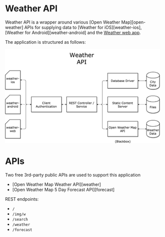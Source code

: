 # Weather API

Weather API is a wrapper around various [Open Weather Map][open-weather] APIs for supplying data to
[Weather for iOS][weather-ios], [Weather for Android][weather-android] and the [Weather web app](http://weather.jabaridash.com).

The application is structured as follows:

<p align="center">
  <img src="img/png/weather-api.png">
</p>

# APIs
Two free 3rd-party public APIs are used to support this application

* [Open Weather Map Weather API][weather]
* [Open Weather Map 5 Day Forecast API][forecast]

REST endpoints:

* `/`
* `/img/w`
* `/search`
* `/weather`
* `/forecast`
